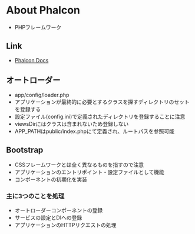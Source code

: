 # About Phalcon
- PHPフレームワーク

## Link
- [Phalcon Docs](https://docs.phalcon.io/3.4/ja-jp/introduction)

## オートローダー
- app/config/loader.php
- アプリケーションが最終的に必要とするクラスを探すディレクトリのセットを登録する
- 設定ファイル(config.ini)で定義されたディレクトリを登録することに注意
- viewsDirにはクラスは含まれないため登録しない
- APP_PATHはpublic/index.phpにて定義され、ルートパスを参照可能

## Bootstrap
- CSSフレームワークとは全く異なるものを指すので注意
- アプリケーションのエントリポイント・設定ファイルとして機能
- コンポーネントの初期化を実装

### 主に3つのことを処理
- オートローダーコンポーネントの登録
- サービスの設定とDIへの登録
- アプリケーションのHTTPリクエストの処理